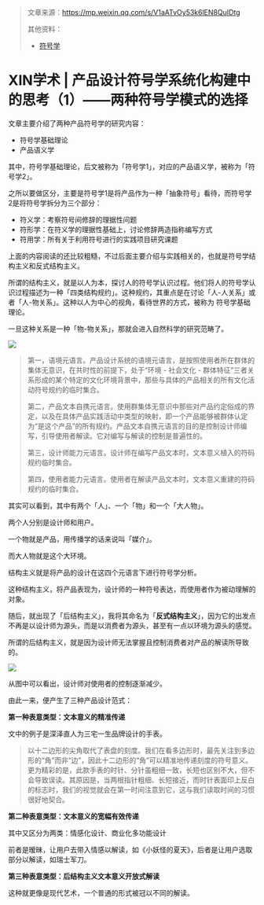 > 文章来源：https://mp.weixin.qq.com/s/V1aATvOy53k6lEN8QuIDtg
>
> 其他资料：
>
> - [符号学](https://zh.wikipedia.org/zh-hans/%E7%AC%A6%E8%99%9F%E5%AD%B8)

# XIN学术 | 产品设计符号学系统化构建中的思考（1）——两种符号学模式的选择

文章主要介绍了两种产品符号学的研究内容：

- 符号学基础理论
- 产品语义学

其中，符号学基础理论，后文被称为「符号学1」，对应的产品语义学，被称为「符号学2」。

之所以要做区分，主要是符号学1是将产品作为一种「抽象符号」看待，而符号学2是将符号学拆分为三个部分：

- 符义学：考察符号间修辞的理据性问题
- 符形学：在符义学的理据性基础上，讨论修辞两造指称编写方式
- 符用学：所有关于利用符号进行的实践项目研究课题



上面的内容阅读的还比较粗糙，不过后面主要介绍与实践相关的，也就是符号学结构主义和反式结构主义。

所谓的结构主义，就是以人为本，探讨人的符号学认识过程。他们将人的符号学认识过程描述为一种「四类结构规约」。这种规约，其重点是在讨论「人-人关系」或者「人-物关系」。这种以人为中心的视角，看待世界的方式，被称为 符号学基础理论。

一旦这种关系是一种「物-物关系」，那就会进入自然科学的研究范畴了。

![](https://mmbiz.qpic.cn/mmbiz_png/KKSKo8p4r2bRL06w1ZGSjGczgao2jFOk7UO5H50wlOmVQ50nt3EoRXCg2yYxy1caC7uQwibA0QNicGy2YQbjt3GA/640?wx_fmt=png&wxfrom=5&wx_lazy=1&wx_co=1)

> 第一，语境元语言。产品设计系统的语境元语言，是按照使用者所在群体的集体无意识，在共时性的前提下，处于“环境 - 社会文化 - 群体特征”三者关系形成的某个特定的文化环境背景中，那些与具体的产品相关的所有文化活动符号规约的临时集合。
>
> 第二，产品文本自携元语言。使用群集体无意识中那些对产品约定俗成的界定，以及在具体产品实践活动中类型的映射，即一个产品能够被群体认定为“是这个产品”的所有规约。产品文本自携元语言的目的是控制设计师编写，引导使用者解读。它对编写与解读的控制是普遍性的。
>
> 第三，设计师能力元语言。设计师在编写产品文本时，文本意义植入的符码规约临时集合。
>
> 第四，使用者能力元语言。使用者在解读产品文本时，文本意义重建的符码规约的临时集合。

其实可以看到，其中有两个「人」、一个「物」和一个「大人物」。

两个人分别是设计师和用户。

一个物就是产品，用传播学的话来说叫「媒介」。

而大人物就是这个大环境。

结构主义就是将产品的设计在这四个元语言下进行符号学分析。

这种结构主义，将产品表现为，设计师的一种符号表达，而使用者作为被动理解的对象。

随后，就出现了「后结构主义」，我将其命名为「**反式结构主义**」，因为它的出发点不再是以设计师为源头，而是以消费者为源头，甚至有一点以环境为源头的感觉。

所谓的后结构主义，就是因为设计师无法掌握且控制消费者对产品的解读所导致的。

![](https://mmbiz.qpic.cn/mmbiz_png/KKSKo8p4r2bRL06w1ZGSjGczgao2jFOkEcbPaia0XtTgVx5EbiaZs7Pv1ibQhkFrmMT3SwC8X2JwusV66WsL4lR0w/640?wx_fmt=png&wxfrom=5&wx_lazy=1&wx_co=1)

从图中可以看出，设计师对使用者的控制逐渐减少。

由此一来，便产生了三种产品设计范式：

 **第一种表意类型：文本意义的精准传递**

文中的例子是深泽直人为三宅一生品牌设计的手表。

> 以十二边形的尖角取代了表盘的刻度。我们在看多边形时，最先关注到多边形的“角”而非“边”，因此十二边形的“角”可以精准地传递刻度的符号意义。更为精彩的是，此款手表的时针、分针虽粗细一致，长短也区别不大，但不会导致误读。其原因是，当两根指针粗细、长短接近，而时针表面印上反白的标志时，我们的视觉就会在第一时间注意到它，这与我们读取时间的习惯很好地契合。

**第二种表意类型：文本意义的宽幅有效传递**

其中又区分为两类：情感化设计、商业化多功能设计

前者是暧昧，让用户去带入情感以解读，如《小妖怪的夏天》，后者是让用户选取部分以解读，如瑞士军刀。

**第三种表意类型：后结构主义文本意义开放式解读**

这种就更像是现代艺术，一个普通的形式被冠以不同的解读。